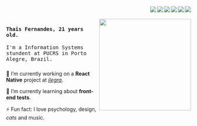 <br>
<img align="right" src="https://img.shields.io/badge/-CSS-blue" />
<img align="right" src="https://img.shields.io/badge/-HTML-yellow" />
<img align="right" src="https://img.shields.io/badge/-Javascript-ff69b4" />
<img align="right" src="https://img.shields.io/badge/-React%20JS-blueviolet" />
<img align="right" src="https://img.shields.io/badge/-React%20Native-important" />
<img align="right" src="https://img.shields.io/badge/-♥-black" />
<br>
<br>
<img align="right" height="250" src="https://media2.giphy.com/media/LMcB8XospGZO8UQq87/giphy.gif?cid=ecf05e47707590768288edb6e51acc45ef64b3ad8bfa4c64&rid=giphy.gif"/>
  
#### <samp>Thais Fernandes, 21 years old.</samp>

<samp> I'm a Information Systems stundent at PUCRS in Porto Alegre, Brazil. </samp>

###


🔭 I’m currently working on a **React Native** project at [*ilegra*](https://github.com/ilegra/).

🌱 I’m currently learning about **front-end tests**.

⚡ Fun fact: I love psychology, design, *cats* and music.
